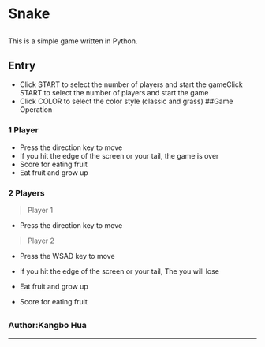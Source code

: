 # Snake
## 

This is a simple game written in Python.

## Entry

- Click START to select the number of players and start the gameClick START to select the number of players and start the game
- Click COLOR to select the color style (classic and grass)
##Game Operation

### 1 Player
- Press the direction key to move
- If you hit the edge of the screen or your tail, the game is over
- Score for eating fruit
- Eat fruit and grow up
### 2 Players
> Player 1
- Press the direction key to move

> Player 2
- Press the WSAD key to move

- If you hit the edge of the screen or your tail, The you will lose
- Eat fruit and grow up
- Score for eating fruit
##
### Author:Kangbo Hua
---
